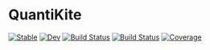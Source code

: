 # QuantiKite

[![Stable](https://img.shields.io/badge/docs-stable-blue.svg)](https://fernandopenaranda.github.io/QuantiKite.jl/stable/)
[![Dev](https://img.shields.io/badge/docs-dev-blue.svg)](https://fernandopenaranda.github.io/QuantiKite.jl/dev/)
[![Build Status](https://github.com/fernandopenaranda/QuantiKite.jl/actions/workflows/CI.yml/badge.svg?branch=main)](https://github.com/fernandopenaranda/QuantiKite.jl/actions/workflows/CI.yml?query=branch%3Amain)
[![Build Status](https://travis-ci.com/fernandopenaranda/QuantiKite.jl.svg?branch=main)](https://travis-ci.com/fernandopenaranda/QuantiKite.jl)
[![Coverage](https://codecov.io/gh/fernandopenaranda/QuantiKite.jl/branch/main/graph/badge.svg)](https://codecov.io/gh/fernandopenaranda/QuantiKite.jl)
